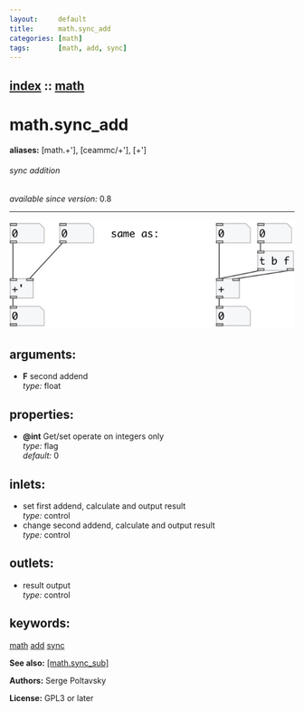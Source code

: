 ```yaml
---
layout:     default
title:      math.sync_add
categories: [math]
tags:       [math, add, sync]
---
```

[index](index.html) :: [math](category_math.html)
---

# math.sync_add
**aliases:** [math.+&#39;], [ceammc/+&#39;], [+&#39;]


###### sync addition

*available since version:* 0.8

---




[![example](../examples/img/math.sync_add.jpg)](../examples/pd/math.sync_add.pd)



## arguments:

* **F**
second addend<br>
_type:_ float<br>





## properties:

* **@int** 
Get/set operate on integers only<br>
_type:_ flag<br>
_default:_ 0<br>



## inlets:

* set first addend, calculate and output result<br>
_type:_ control
* change second addend, calculate and output result<br>
_type:_ control



## outlets:

* result output<br>
_type:_ control



## keywords:

[math](keywords/math.html)
[add](keywords/add.html)
[sync](keywords/sync.html)



**See also:**
[\[math.sync_sub\]](math.sync_sub.html)




**Authors:** Serge Poltavsky




**License:** GPL3 or later





